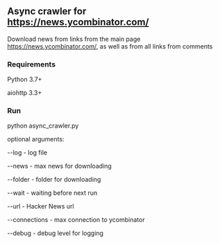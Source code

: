 ## Async crawler for https://news.ycombinator.com/

Download news from links from the main page https://news.ycombinator.com/, as well as from all links from comments

### Requirements
Python 3.7+

aiohttp 3.3+


### Run

python async_crawler.py


optional arguments:

--log - log file

--news - max news for downloading

--folder - folder for downloading

--wait - waiting before next run

--url - Hacker News url

--connections -  max connection to ycombinator

--debug - debug level for logging
